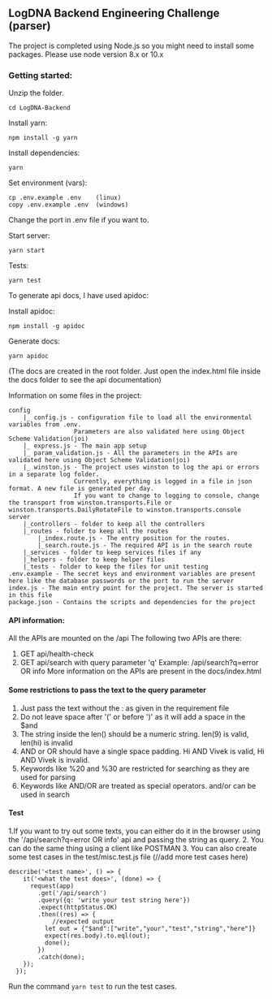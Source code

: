 ## LogDNA Backend Engineering Challenge (parser)
The project is completed using Node.js so you might need to install some packages.
Please use node version 8.x or 10.x

### Getting started:

Unzip the folder.
```
cd LogDNA-Backend
```
Install yarn:
```
npm install -g yarn
```
Install dependencies:
```
yarn
```
Set environment (vars):
```
cp .env.example .env	(linux)
copy .env.example .env	(windows)
```
Change the port in .env file if you want to.

Start server:
```
yarn start
```
Tests:
```
yarn test
```
To generate api docs, I have used apidoc:

Install apidoc:
```
npm install -g apidoc
```
Generate docs:
```
yarn apidoc
```
(The docs are created in the root folder. Just open the index.html file inside the docs folder to see the api documentation)

Information on some files in the project:

```
config
	|_ config.js - configuration file to load all the environmental variables from .env. 
                  Parameters are also validated here using Object Scheme Validation(joi)
	|_ express.js - The main app setup
	|_ param_validation.js - All the parameters in the APIs are validated here using Object Scheme Validation(joi)
	|_ winston.js - The project uses winston to log the api or errors in a separate log folder. 
                  Currently, everything is logged in a file in json format. A new file is generated per day. 
                  If you want to change to logging to console, change the transport from winston.transports.File or winston.transports.DailyRotateFile to winston.transports.console
server
	|_controllers - folder to keep all the controllers
	|_routes - folder to keep all the routes
		|_index.route.js - The entry position for the routes.
		|_search.route.js - The required API is in the search route
	|_services - folder to keep services files if any
	|_helpers - folder to keep helper files
	|_tests - folder to keep the files for unit testing
.env.example - The secret keys and environment variables are present here like the database passwords or the port to run the server
index.js - The main entry point for the project. The server is started in this file
package.json - Contains the scripts and dependencies for the project
```

#### API information:
All the APIs are mounted on the /api
The following two APIs are there:
1. GET api/health-check
2. GET api/search with query parameter 'q'
	Example: /api/search?q=error OR info
More information on the APIs are present in the docs/index.html

#### Some restrictions to pass the text to the query parameter

1. Just pass the text without the : as given in the requirement file
2. Do not leave space after '(' or before ')' as it will add a space in the $and
3. The string inside the len() should be a numeric string. len(9) is valid, len(hi) is invalid
4. AND or OR should have a single space padding. Hi AND Vivek is valid, Hi     AND   Vivek is invalid.
5. Keywords like %20 and %30 are restricted for searching as they are used for parsing
6. Keywords like AND/OR are treated as special operators. and/or can be used in search

#### Test

1.If you want to try out some texts, you can either do it in the browser using the '/api/search?q=error OR info' api and passing the string as query. 
2. You can do the same thing using a client like POSTMAN
3. You can also create some test cases in the test/misc.test.js file (//add more test cases here)
```
describe('<test name>', () => {
    it('<what the test does>', (done) => {
      request(app)
        .get('/api/search')
        .query({q: 'write your test string here'})
        .expect(httpStatus.OK)
        .then((res) => {
			//expected output
          let out = {"$and":["write","your","test","string","here"]}
          expect(res.body).to.eql(out);
          done();
        })
        .catch(done);
    });
  });
```
Run the command `yarn test` to run the test cases.